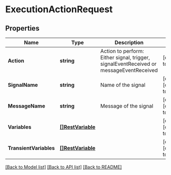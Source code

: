 # ExecutionActionRequest

## Properties
Name | Type | Description | Notes
------------ | ------------- | ------------- | -------------
**Action** | **string** | Action to perform: Either signal, trigger, signalEventReceived or messageEventReceived | [default to null]
**SignalName** | **string** | Name of the signal | [optional] [default to null]
**MessageName** | **string** | Message of the signal | [optional] [default to null]
**Variables** | [**[]RestVariable**](RestVariable.md) |  | [optional] [default to null]
**TransientVariables** | [**[]RestVariable**](RestVariable.md) |  | [optional] [default to null]

[[Back to Model list]](../README.md#documentation-for-models) [[Back to API list]](../README.md#documentation-for-api-endpoints) [[Back to README]](../README.md)

